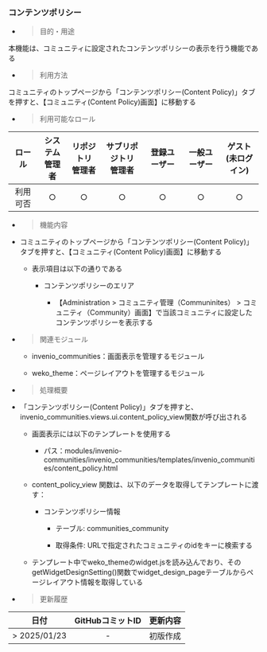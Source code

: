 
### コンテンツポリシー

  - > 目的・用途

本機能は、コミュニティに設定されたコンテンツポリシーの表示を行う機能である

  - > 利用方法

コミュニティのトップページから「コンテンツポリシー(Content Policy)」タブを押すと、【コミュニティ(Content Policy)画面】に移動する

  - > 利用可能なロール

|ロール|システム<br>管理者|リポジトリ<br>管理者|サブリポジトリ<br>管理者|登録ユーザー|一般ユーザー|ゲスト<br>(未ログイン)|
|:---:|:---:|:---:|:---:|:---:|:---:|:---:|
|利用可否|○|○|○|○|○|○|

  - > 機能内容

<!-- end list -->

  - コミュニティのトップページから「コンテンツポリシー(Content Policy)」タブを押すと、【コミュニティ(Content Policy)画面】に移動する

      - 表示項目は以下の通りである

          - コンテンツポリシーのエリア

            - 【Administration \> コミュニティ管理（Communinites） \> コミュニティ（Community）画面】で当該コミュニティに設定したコンテンツポリシーを表示する

<!-- end list -->

  - > 関連モジュール

    - invenio\_communities：画面表示を管理するモジュール

    - weko\_theme：ページレイアウトを管理するモジュール

<!-- end list -->

  - > 処理概要

- 「コンテンツポリシー(Content Policy)」タブを押すと、invenio\_communities.views.ui.content_policy_view関数が呼び出される

  - 画面表示には以下のテンプレートを使用する

    - パス：modules/invenio-communities/invenio_communities/templates/invenio_communities/content_policy.html

  - content_policy_view 関数は、以下のデータを取得してテンプレートに渡す：

    - コンテンツポリシー情報

      - テーブル: communities_community

      - 取得条件: URLで指定されたコミュニティのidをキーに検索する

  - テンプレート中でweko\_themeのwidget.jsを読み込んでおり、そのgetWidgetDesignSetting()関数でwidget\_design\_pageテーブルからページレイアウト情報を取得している

<!-- end list -->

- > 更新履歴

|日付|GitHubコミットID|更新内容|
|:---:|:---:|:---:|
|> 2025/01/23|-|初版作成|
